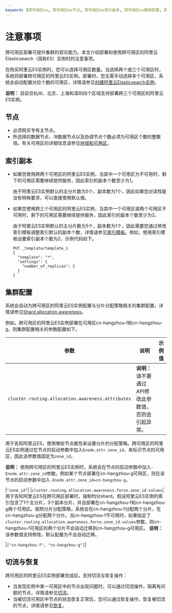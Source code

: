 ```yaml
---
keyword: [跨可用区es, 跨可用区es节点, 跨可用区es索引副本, 跨可用区es集群配置, 跨可用区es切流, 跨可用区es恢复]
---
```


# 注意事项

跨可用区部署可提升集群的容灾能力。本文介绍部署和使用跨可用区的阿里云Elasticsearch（简称ES）实例时的注意事项。

在购买阿里云ES实例时，您可以选择可用区数量。当选择两个或三个可用区时，系统将部署跨可用区的阿里云ES实例。部署时，您无需手动选择多个可用区，系统会自动配置对应个数的可用区，详情请参见[创建阿里云Elasticsearch实例](/intl.zh-CN/Elasticsearch/快速入门/步骤一：创建实例/创建阿里云Elasticsearch实例.md)。

**说明：** 目前仅杭州、北京、上海和深圳四个区域支持部署跨三个可用区的阿里云ES实例。

## 节点

-   必须购买专有主节点。
-   所选择的数据节点、冷数据节点以及协调节点个数必须为可用区个数的整数倍。有关可用区的详细信息请参见[地域和可用区](/intl.zh-CN/Elasticsearch/快速入门/步骤一：创建实例/购买页面参数.md)。

## 索引副本

-   如果您使用跨两个可用区的阿里云ES实例，当其中一个可用区为不可用时，剩下的可用区需要继续提供服务，因此索引的副本个数至少为1。

    由于阿里云ES实例默认的主分片数为5个，副本数为1个，因此如果您对读性能没有特殊要求，可以直接使用默认值。

-   如果您使用跨三个可用区的阿里云ES实例，当其中一个可用区或两个可用区不可用时，剩下的可用区需要继续提供服务，因此索引的副本个数至少为2。

    由于阿里云ES实例默认的主分片数为5个，副本数为1个，因此需要您通过修改索引模板调整索引默认的副本个数，详情请参见[索引模板](https://www.elastic.co/guide/en/elasticsearch/reference/5.5/indices-templates.html)。例如，使用索引模板设置索引副本个数为2，示例代码如下。

    ```
    PUT _template/template_1
    {
      "template": "*",
      "settings": {
        "number_of_replicas": 2
      }
    }                                
    ```


## 集群配置

系统会自动为跨可用区的阿里云ES实例配置与分片分配策略相关的集群配置，详情请参见[Shard allocation awareness](https://www.elastic.co/guide/en/elasticsearch/reference/master/allocation-awareness.html)。

例如，跨可用区的阿里云ES实例部署在可用区cn-hangzhou-f和cn-hangzhou-g，则集群配置相关的参数配置如下。

|参数|说明|示例值|
|--|--|---|
|`cluster.routing.allocation.awareness.attributes`|**说明：** 请不要通过API修改此参数值，否则会引起异常。

用于告知阿里云ES，使用哪些节点属性来设置分片的分配策略。跨可用区的阿里云ES实例通过在节点的启动参数中加入`Enode.attr.zone_id`，来标识节点的可用区，因此该参数值固定为`zone_id`。

**说明：** 使用跨可用区的阿里云ES实例时，系统会在节点的启动参数中加入`-Enode.attr.zone_id`参数。例如某个节点部署在cn-hangzhou-g可用区，则在该节点的启动参数中加入`-Enode.attr.zone_id=cn-hangzhou-g`。

|`"zone_id"`|
|`cluster.routing.allocation.awareness.force.zone_id.values`|用于告知阿里云ES在跨可用区部署时，强制均分shard。假设阿里云ES实例的索引包含了1个主分片，3个副本分片，并且部署在cn-hangzhou-f和cn-hangzhou-g两个可用区。按照分片分配策略，系统会在cn-hangzhou-f分配两个分片，在cn-hangzhou-g分配两个分片。当cn-hangzhou-f不可用时，如果指定了`cluster.routing.allocation.awareness.force.zone_id.values`参数，则cn-hangzhou-f可用区的两个分片不会自动迁移到cn-hangzhou-g可用区。 **说明：** 该参数值支持修改，默认配置为不会自动迁移。

|`["cn-hangzhou-f", "cn-hangzhou-g"]`|

## 切流与恢复

跨可用区的阿里云ES实例部署完成后，支持切流与恢复操作：

-   当发现实例中某一可用区中的节点出现问题时，可以通过切流操作，隔离有问题的节点，详情请参见[切流](/intl.zh-CN/Elasticsearch/跨可用区实例部署说明/切流.md)。
-   当被切流可用区中节点的状态恢复正常后，您可以通过恢复操作，恢复被切流的节点，详情请参见[恢复](/intl.zh-CN/Elasticsearch/跨可用区实例部署说明/恢复.md)。

